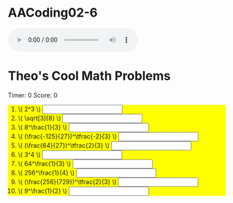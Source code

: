 # AACoding02-6
<!DOCTYPE html>
<html lang="en">
<head>
<meta charset="UTF-8">
<link rel="apple-touch-icon" type="image/png" href="https://static.codepen.io/assets/favicon/apple-touch-icon-5ae1a0698dcc2402e9712f7d01ed509a57814f994c660df9f7a952f3060705ee.png" />
<meta name="apple-mobile-web-app-title" content="CodePen">
<link rel="shortcut icon" type="image/x-icon" href="https://static.codepen.io/assets/favicon/favicon-aec34940fbc1a6e787974dcd360f2c6b63348d4b1f4e06c77743096d55480f33.ico" />
<link rel="mask-icon" type="" href="https://static.codepen.io/assets/favicon/logo-pin-8f3771b1072e3c38bd662872f6b673a722f4b3ca2421637d5596661b4e2132cc.svg" color="#111" />
<title>CodePen - AACoding03-6</title>
<style>
.correct{
  background:green;
}

.incorrect{
  background:red;
}
ol {
 background:yellow;
}
</style>
</head>
<body translate="no">
<script src="https://polyfill.io/v3/polyfill.min.js?features=es6"></script>
<script id="MathJax-script" async src="https://cdn.jsdelivr.net/npm/mathjax@3/es5/tex-mml-chtml.js"></script>
<audio id="realsad" controls>
  <source src="https://raw.githubusercontent.com/TheoBerk/AACoding02-6/master/sad.mp3" type="audio/mpeg">
  Your browser does not support the audio tag
</audio>
  <h1>Theo's Cool Math Problems</h1>
<div>Timer: <span id="theTime">0</span> Score: <span id="score">0</span></div>
<ol>
<li>\( 2^3 \) <input data-correct="8" /> </li>
<li>\( \sqrt[3]{8} \) <input data-correct="2" /></li>
<li>\( 8^\frac{1}{3} \) <input data-correct="2" /></li>
<li>\( (\frac{-125}{27})^\tfrac{-2}{3} \) <input data-correct="9/25" /></li>
<li>\( (\frac{64}{27})^\tfrac{2}{3} \) <input data-correct="3/4" /></li>
<li>\( 3^4 \) <input data-correct="81" /> </li>
<li>\( 64^\frac{1}{3} \) <input data-correct="4" /></li>
<li>\( 256^\frac{1}{4} \) <input data-correct="4" /></li>
<li>\( (\frac{256}{729})^\tfrac{2}{3} \) <input data-correct="3/2" /></li>
<li>\( 9^\frac{1}{2} \) <input data correct="3" /></li>
</ol>
<script src='https://cdnjs.cloudflare.com/ajax/libs/jquery/3.4.1/jquery.min.js'></script>
<script id="rendered-js">
setInterval(upTime,1000);

function upTime(){
  let theTime = Number($("#theTime").text());
  theTime = theTime + 1;
  $("#theTime").text(theTime);
}
$("input").change(onChange);

function onChange(evt){
  let correct = $(this).data("correct");
  let response = $(this).val();
  
  if(correct == response){
    $(this).removeClass('incorrect').addClass("correct");
    let theScore = Number($("#score").text());
    theScore = theScore + 1;
    $("#score").text(theScore);
  } else{
  realsad.play();
    $(this).removeClass('correct').addClass("incorrect");
  }
}
    </script>
</body>
</html>
